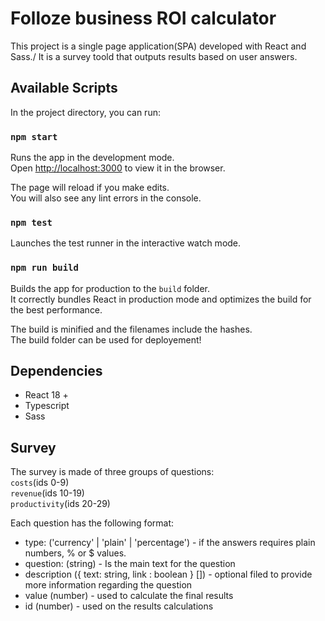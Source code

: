 # Folloze business ROI calculator

This project is a single page application(SPA) developed with React and Sass./
It is a survey toold that outputs results based on user answers.


## Available Scripts

In the project directory, you can run:

### `npm start`

Runs the app in the development mode.\
Open [http://localhost:3000](http://localhost:3000) to view it in the browser.

The page will reload if you make edits.\
You will also see any lint errors in the console.

### `npm test`

Launches the test runner in the interactive watch mode.

### `npm run build`

Builds the app for production to the `build` folder.\
It correctly bundles React in production mode and optimizes the build for the best performance.

The build is minified and the filenames include the hashes.\
The build folder can be used for deployement!

## Dependencies

- React 18 +
- Typescript
- Sass

## Survey

The survey is made of three groups of questions:\
`costs`(ids 0-9)\
`revenue`(ids 10-19)\
`productivity`(ids 20-29)

Each question has the following format:
- type: ('currency' | 'plain' | 'percentage') - if the answers requires plain numbers, % or $ values.
- question: (string) - Is the main text for the question
- description ({ text: string, link : boolean } []) - optional filed to provide more information regarding the question
- value (number) - used to calculate the final results
- id (number) - used on the results calculations





